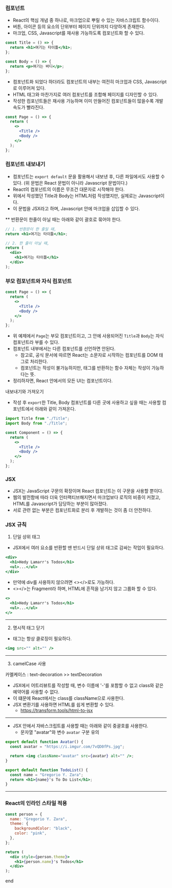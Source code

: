 ### 컴포넌트

- React의 핵심 개념 중 하나로, 마크업으로 뿌릴 수 있는 자바스크립트 함수이다.
- 버튼, 아이콘 등의 요소의 단위부터 페이지 단위까지 다양하게 존재한다.
- 마크업, CSS, Javascript를 재사용 가능하도록 컴포넌트화 할 수 있다.

```jsx
const Title = () => {
  return <h1>여기는 타이틀</h1>;
};

const Body = () => {
  return <p>여기는 바디</p>;
};
```

- 컴포넌트화 되었다 하더라도 컴포넌트의 내부는 여전히 마크업과 CSS, Javascript로 이루어져 있다.
- HTML 태그와 마찬가지로 여러 컴포넌트를 조합해 페이지를 디자인할 수 있다.
- 작성한 컴포넌트들은 재사용 가능하며 이미 만들어진 컴포넌트들이 많을수록 개발 속도가 빨라진다.

```jsx
const Page = () => {
  return (
    <>
      <Title />
      <Body />
    </>
  );
};
```

### 컴포넌트 내보내기

- 컴포넌트는 `export default` 문을 활용해서 내보낸 후, 다른 파일에서도 사용할 수 있다. (위 문법은 React 문법이 아니라 Javascript 문법이다.)
- React의 컴포넌트의 이름은 무조건 대문자로 시작해야 한다.
- 위에서 작성했던 Title과 Body는 HTML처럼 작성했지만, 실제로는 Javascript이다.
- 이 문법을 JSX라고 하며, Javascript 안에 마크업을 삽입할 수 있다.

\*\* 반환문이 한줄이 아닐 때는 아래와 같이 괄호로 묶어야 한다.

```jsx
// 1. 반환문이 한 줄일 때,
return <h1>여기는 타이틀</h1>;

// 2. 한 줄이 아닐 때,
return (
  <div>
    <h1>여기는 타이틀</h1>
  </div>
);
```

### 부모 컴포넌트와 자식 컴포넌트

```jsx
const Page = () => {
  return (
    <>
      <Title />
      <Body />
    </>
  );
};
```

- 위 예제에서 `Page`는 부모 컴포넌트이고, 그 안에 사용되어진 `Title`과 `Body`는 자식 컴포넌트라 부를 수 있다.
- 컴포넌트 내부에서는 다른 컴포넌트를 선언하면 안된다.
  - 참고로, 공식 문서에 따르면 React는 소문자로 시작하는 컴포넌트를 DOM 태그로 처리한다.
  - 컴포넌트는 작성이 불가능하지만, 태그를 반환하는 함수 자체는 작성이 가능하다는 뜻.
- 정리하자면, React 안에서의 모든 UI는 컴포넌트이다.

내보내기와 가져오기

- 작성 후 `export`한 Title, Body 컴포넌트를 다른 곳에 사용하고 싶을 때는 사용할 컴포넌트에서 아래와 같이 가져온다.

```jsx
import Title from "./Title";
import Body from "./Title";

const Component = () => {
  return (
    <>
      <Title />
      <Body />
    </>
  );
};
```

### JSX

- JSX는 JavaScript 구문의 확장이며 React 컴포넌트는 이 구문을 사용할 뿐이다.
- 웹의 발전함에 따라 더욱 인터랙티브해지면서 마크업보다 로직의 비중이 커졌고, HTML를 Javascript가 담당하는 부분이 많아졌다.
- 서로 관련 없는 부분은 컴포넌트화로 분리 후 개발하는 것이 좀 더 안전하다.

### JSX 규칙

1. 단일 상위 태그

- JSX에서 여러 요소를 반환할 땐 반드시 단일 상위 태그로 감싸는 작업이 필요하다.

```jsx
<div>
  <h1>Hedy Lamarr's Todos</h1>
  <ul>...</ul>
</div>
```

- 만약에 div를 사용하지 않으려면 <></>로도 가능하다.
- <></>는 Fragment라 하며, HTML에 흔적을 남기지 않고 그룹화 할 수 있다.

```jsx
<>
  <h1>Hedy Lamarr's Todos</h1>
  <ul>...</ul>
</>
```

---

2. 명시적 태그 닫기

- 태그는 항상 클로징이 필요하다.

```jsx
<img src="" alt="" />
```

---

3. camelCase 사용

카멜케이스 : text-decoration >> textDecoration

- JSX에서 어트리뷰트를 작성할 때, 변수 이름에 '-'를 포함할 수 없고 class와 같은 예약어를 사용할 수 없다.
- 이 떄문에 React에서는 class를 className으로 사용한다.
- JSX 변환기를 사용하면 HTML를 쉽게 변환할 수 있다.
  - https://transform.tools/html-to-jsx

---

- JSX 안에서 자바스크립트를 사용할 때는 아래와 같이 중괄호를 사용한다.
  - 문자열 "avatar"와 변수 `avatar` 구분 유의

```jsx
export default function Avatar() {
  const avatar = "https://i.imgur.com/7vQD0fPs.jpg";

  return <img className="avatar" src={avatar} alt="" />;
}
```

```jsx
export default function TodoList() {
  const name = "Gregorio Y. Zara";
  return <h1>{name}'s To Do List</h1>;
}
```

---

### React의 인라인 스타일 적용

```jsx
const person = {
  name: "Gregorio Y. Zara",
  theme: {
    backgroundColor: "black",
    color: "pink",
  },
};

return (
  <div style={person.theme}>
    <h1>{person.name}'s Todos</h1>
  </div>
);
```

end
